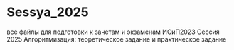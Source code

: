 # Sessya_2025
все файлы для подготовки к зачетам и экзаменам ИСиП2023 Сессия 2025
Алгоритмизация: теоретическое задание и практическое задание 
